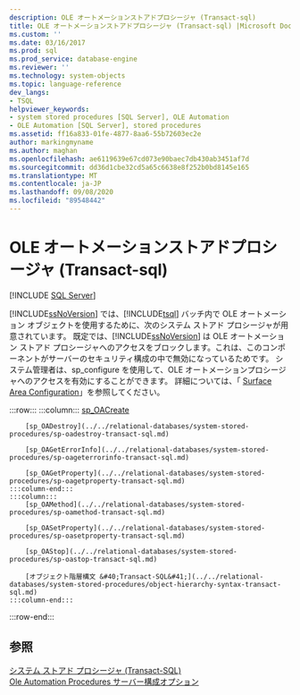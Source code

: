 ```yaml
---
description: OLE オートメーションストアドプロシージャ (Transact-sql)
title: OLE オートメーションストアドプロシージャ (Transact-sql) |Microsoft Docs
ms.custom: ''
ms.date: 03/16/2017
ms.prod: sql
ms.prod_service: database-engine
ms.reviewer: ''
ms.technology: system-objects
ms.topic: language-reference
dev_langs:
- TSQL
helpviewer_keywords:
- system stored procedures [SQL Server], OLE Automation
- OLE Automation [SQL Server], stored procedures
ms.assetid: ff16a833-01fe-4877-8aa6-55b72603ec2e
author: markingmyname
ms.author: maghan
ms.openlocfilehash: ae6119639e67cd073e90baec7db430ab3451af7d
ms.sourcegitcommit: dd36d1cbe32cd5a65c6638e8f252b0bd8145e165
ms.translationtype: MT
ms.contentlocale: ja-JP
ms.lasthandoff: 09/08/2020
ms.locfileid: "89548442"
---
```

# <a name="ole-automation-stored-procedures-transact-sql"></a>OLE オートメーションストアドプロシージャ (Transact-sql)
[!INCLUDE [SQL Server](../../includes/applies-to-version/sqlserver.md)]

  [!INCLUDE[ssNoVersion](../../includes/ssnoversion-md.md)] では、[!INCLUDE[tsql](../../includes/tsql-md.md)] バッチ内で OLE オートメーション オブジェクトを使用するために、次のシステム ストアド プロシージャが用意されています。 既定では、[!INCLUDE[ssNoVersion](../../includes/ssnoversion-md.md)] は OLE オートメーション ストアド プロシージャへのアクセスをブロックします。これは、このコンポーネントがサーバーのセキュリティ構成の中で無効になっているためです。 システム管理者は、sp_configure を使用して、OLE オートメーションプロシージャへのアクセスを有効にすることができます。 詳細については、「 [Surface Area Configuration](../../relational-databases/security/surface-area-configuration.md)」を参照してください。  

:::row:::
    :::column:::
        [sp_OACreate](../../relational-databases/system-stored-procedures/sp-oacreate-transact-sql.md)

        [sp_OADestroy](../../relational-databases/system-stored-procedures/sp-oadestroy-transact-sql.md)

        [sp_OAGetErrorInfo](../../relational-databases/system-stored-procedures/sp-oageterrorinfo-transact-sql.md)

        [sp_OAGetProperty](../../relational-databases/system-stored-procedures/sp-oagetproperty-transact-sql.md)
    :::column-end:::
    :::column:::
        [sp_OAMethod](../../relational-databases/system-stored-procedures/sp-oamethod-transact-sql.md)

        [sp_OASetProperty](../../relational-databases/system-stored-procedures/sp-oasetproperty-transact-sql.md)

        [sp_OAStop](../../relational-databases/system-stored-procedures/sp-oastop-transact-sql.md)

        [オブジェクト階層構文 &#40;Transact-SQL&#41;](../../relational-databases/system-stored-procedures/object-hierarchy-syntax-transact-sql.md)
    :::column-end:::
:::row-end:::

## <a name="see-also"></a>参照  
 [システム ストアド プロシージャ &#40;Transact-SQL&#41;](../../relational-databases/system-stored-procedures/system-stored-procedures-transact-sql.md)   
 [Ole Automation Procedures サーバー構成オプション](../../database-engine/configure-windows/ole-automation-procedures-server-configuration-option.md)  
  
  
